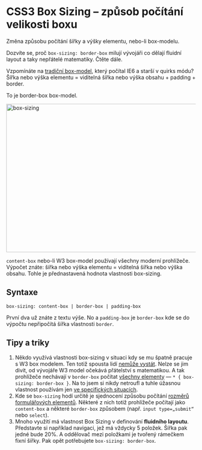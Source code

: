 CSS3 Box Sizing – způsob počítání velikosti boxu
===============================================

Změna způsobu počítání šířky a výšky elementu, nebo-li box-modelu.

Dozvíte se, proč `box-sizing: border-box` milují vývojáři co dělají fluidní layout a taky nepřátelé matematiky. Čtěte dále.

Vzpomínáte na [tradiční box-model](http://en.wikipedia.org/wiki/Internet_Explorer_box_model_bug), který počítal IE6 a starší v quirks módu? Šířka nebo výška elementu = viditelná šířka nebo výška obsahu + padding + border.

To je border-box box-model.

<img class="picture" src="content/schemes/CSS3-box-sizing.svg" width="700" height="394" alt="box-sizing">

`content-box` nebo-li W3 box-model používají všechny moderní prohlížeče. Výpočet znáte: šířka nebo výška elementu = viditelná šířka nebo výška obsahu. Tohle je přednastavená hodnota vlastnosti box-sizing.

## Syntaxe

    box-sizing: content-box | border-box | padding-box

První dva už znáte z textu výše. No a `padding-box` je `border-box` kde se do výpočtu nepřipočítá šířka vlastnosti `border`.

## Tipy a triky

1. Někdo využívá vlastnosti box-sizing v situaci kdy se mu špatně pracuje s W3 box modelem. Ten totiž spousta lidí [nemůže vystát](http://css-tricks.com/box-sizing/). Nelze se jim divit, od vývojáře W3 model očekává přátelství s matematikou. A tak prohlížeče nechávají v `border-box` počítat [všechny elementy](http://paulirish.com/2012/box-sizing-border-box-ftw/) — `* { box-sizing: border-box }`. Na to jsem si nikdy netroufl a tuhle úžasnou vlastnost používám jen [ve specifických situacích](http://kratce.vzhurudolu.cz/post/18092366948/css3-rolecek).
2. Kde se `box-sizing` hodí určitě je sjednocení způsobu počítání [rozměrů formulářových elementů](http://www.vzhurudolu.cz/test/etc/input_box-sizing.html). Některé z nich totiž prohlížeče počítají jako `content-box` a některé `border-box` způsobem (např. `input type=„submit“ `nebo `select`).
3. Mnoho využití má vlastnost Box Sizing v definování **fluidního layoutu**. Představte si například navigaci, jež má vždycky 5 položek. Šířka pak jedné bude 20%. A oddělovač mezi položkami je tvořený rámečkem fixní šířky. Pak opět potřebujete `box-sizing: border-box`.
